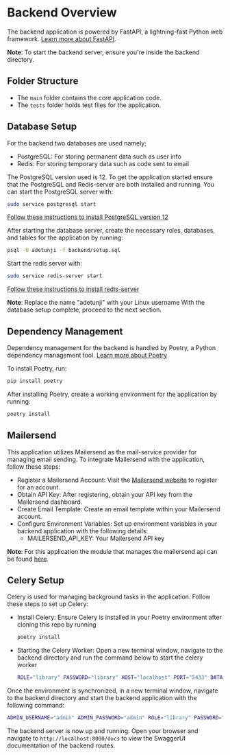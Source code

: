 # Backend Overview

The backend application is powered by FastAPI, a lightning-fast Python web framework. [Learn more about FastAPI](https://fastapi.tiangolo.com/).

**Note**: To start the backend server, ensure you're inside the backend directory.

## Folder Structure

- The `main` folder contains the core application code.
- The `tests` folder holds test files for the application.

## Database Setup

For the backend two databases are used namely;

- PostgreSQL: For storing permanent data such as user info
- Redis: For storing temporary data such as code sent to email

The PostgreSQL version used is 12. To get the application started ensure that the PostgreSQL and Redis-server are both installed and running. You can start the PostgreSQL server with:

```bash
sudo service postgresql start
```

[Follow these instructions to install PostgreSQL version 12](https://www.cherryservers.com/blog/how-to-install-and-setup-postgresql-server-on-ubuntu-20-04)

After starting the database server, create the necessary roles, databases, and tables for the application by running:

```bash
psql -U adetunji -f backend/setup.sql
```

Start the redis server with:

```bash
sudo service redis-server start
```

[Follow these instructions to install redis-server](https://realpython.com/python-redis/)

**Note**: Replace the name "adetunji" with your Linux username
With the database setup complete, proceed to the next section.

## Dependency Management

Dependency management for the backend is handled by Poetry, a Python dependency management tool. [Learn more about Poetry](https://python-poetry.org/docs/)

To install Poetry, run:

```bash
pip install poetry
```

After installing Poetry, create a working environment for the application by running:

```bash
poetry install
```

## Mailersend

This application utilizes Mailersend as the mail-service provider for managing email sending. To integrate Mailersend with the application, follow these steps:

- Register a Mailersend Account: Visit the [Mailersend website](https://www.mailersend.com/) to register for an account.
- Obtain API Key: After registering, obtain your API key from the Mailersend dashboard.
- Create Email Template: Create an email template within your Mailersend account.
- Configure Environment Variables: Set up environment variables in your backend application with the following details:
  - MAILERSEND_API_KEY: Your Mailersend API key

**Note**: For this application the module that manages the mailersend api can be found [here](./main/microservices/send_mail.py).

## Celery Setup

Celery is used for managing background tasks in the application. Follow these steps to set up Celery:

- Install Celery: Ensure Celery is installed in your Poetry environment after cloning this repo by running

  ```bash
  poetry install
  ```

- Starting the Celery Worker: Open a new terminal window, navigate to the backend directory and run the command below to start the celery worker

  ```bash
  ROLE="library" PASSWORD="library" HOST="localhost" PORT="5433" DATABASE="library" MAILERSEND_API_KEY="mlsn.e0f54fd4f99b4a0ef4eb9cb6e9857eae4cdc27b0ac9a6edee05e4f4ea0048b33" poetry run celery -A main.microservices.celery.app.app worker --beat --loglevel=INFO
  ```

Once the environment is synchronized, in a new terminal window, navigate to the backend directory and start the backend application with the following command:

```bash
ADMIN_USERNAME="admin" ADMIN_PASSWORD="admin" ROLE="library" PASSWORD="library" HOST="localhost" PORT="5433" DATABASE="library" poetry run uvicorn --reload main.app:app
```

The backend server is now up and running. Open your browser and navigate to `http://localhost:8000/docs` to view the SwaggerUI documentation of the backend routes.
